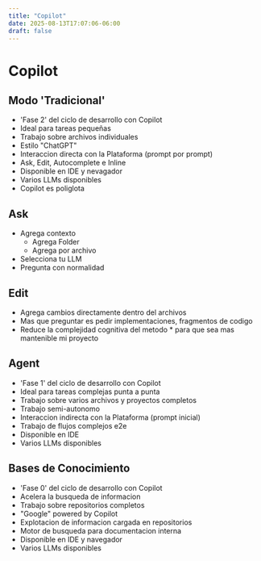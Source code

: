 ```yaml
---
title: "Copilot"
date: 2025-08-13T17:07:06-06:00
draft: false
---
```


# Copilot

## Modo 'Tradicional'
* 'Fase 2' del ciclo de desarrollo con Copilot
* Ideal para tareas pequeñas
* Trabajo sobre archivos individuales
* Estilo "ChatGPT"
* Interaccion directa con la Plataforma (prompt por prompt)
* Ask, Edit, Autocomplete e Inline
* Disponible en IDE y nevagador
* Varios LLMs disponibles
* Copilot es poliglota

## Ask
* Agrega contexto
    - Agrega Folder
    - Agrega por archivo
* Selecciona tu LLM
* Pregunta con normalidad

## Edit
* Agrega cambios directamente dentro del archivos
* Mas que preguntar es pedir implementaciones, fragmentos de codigo
* Reduce la complejidad cognitiva del metodo * para que sea mas mantenible mi proyecto

## Agent
* 'Fase 1' del ciclo de desarrollo con Copilot
* Ideal para tareas complejas punta a punta
* Trabajo sobre varios archivos y proyectos completos
* Trabajo semi-autonomo
* Interaccion indirecta con la Plataforma (prompt inicial)
* Trabajo de flujos complejos e2e
* Disponible en IDE
* Varios LLMs disponibles

## Bases de Conocimiento
* 'Fase 0' del ciclo de desarrollo con Copilot
* Acelera la busqueda de informacion
* Trabajo sobre repositorios completos
* "Google" powered by Copilot
* Explotacion de informacion  cargada en repositorios
* Motor de busqueda para documentacion interna
* Disponible en IDE y navegador
* Varios LLMs disponibles

